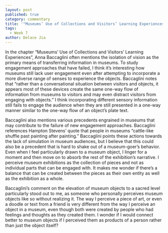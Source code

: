```yaml
---
layout: post
published: true
category: commentary
title: '"Museums’ Use of Collections and Visitors’ Learning Experiences" Commentary'
tags:
  - Week 7
author: Delace Jia
---
```

In the chapter “Museums’ Use of Collections and Visitors’ Learning Experiences”, Anna Baccaglini often mentions the isolation of vision as the primary means of transferring information in museums. To study engagement approaches that have failed, I think it’s interesting how museums still lack user engagement even after attempting to incorporate a more diverse range of senses to experience the objects. Baccaglini notes that “rather than a conversational situation between visitors and objects, it appears most of these devices create the same one-way flow of information from museums to visitors and may even distract visitors from engaging with objects.” I think incorporating different sensory information still fails to engage the audience when they are still presented in a one-way manner similar to the one-way flow of an object’s plate text. 

Baccaglini also mentions various precedents engrained in museums that may contribute to the failure of new engagement approaches. Baccaglini references Hampton Stevens’ quote that people in museums “cattle-like shuffle past painting after painting.” Baccaglini points these actions towards the lack of simulation in museum audiences, but I believe that this could also be a precedent that is hard to shake out of a museum-goer’s behavior. Even when I feel particularly drawn to a museum object, I linger for a moment and then move on to absorb the rest of the exhibition’s narrative. I perceive museum exhibitions as the collection of pieces and not as individual parts that can be engaged with. It makes me wonder if there’s a balance that can be created between the pieces as their own entity as well as the exhibition as a whole. 

Baccaglini’s comment on the elevation of museum objects to a sacred level particularly stood out to me, as someone who personally perceives museum objects like so without realizing it. The way I perceive a piece of art, or even a doodle or text from a friend is very different from the way I perceive an object in a museum, even though both were created by people who had feelings and thoughts as they created them. I wonder if I would connect better to museum objects if I perceived them as products of a person rather than just the object itself?
